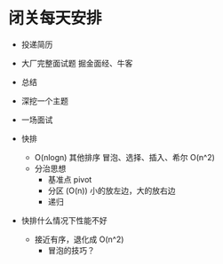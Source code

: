 #  闭关每天安排
- 投递简历
- 大厂完整面试题
  掘金面经、牛客
- 总结
- 深挖一个主题
- 一场面试

- 快排
  - O(nlogn)
    其他排序  冒泡、选择、插入、希尔 O(n^2)
  - 分治思想
    - 基准点 pivot
    - 分区 (O(n))
      小的放左边，大的放右边
    - 递归

- 快排什么情况下性能不好
  - 接近有序，退化成 O(n^2)
    - 冒泡的技巧？